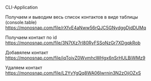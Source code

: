 CLI-Application

Получаем и выводим весь список контактов в виде таблицы (console.table)
https://monosnap.com/file/rXfvE4aNww56rQJC5GNydggDjdDUMq

Получаем контакт по id
https://monosnap.com/file/3N7tXz7rI80RyFSSoNzGr7XDgqkRob

Добавялем контакт
https://monosnap.com/file/iqToivZ0WvmhcWHgx6nSrHULBiWMz9

Удаляем контакт
https://monosnap.com/file/L2YvYgQq8WA06Iwrnin3N2zOjiOZxS
